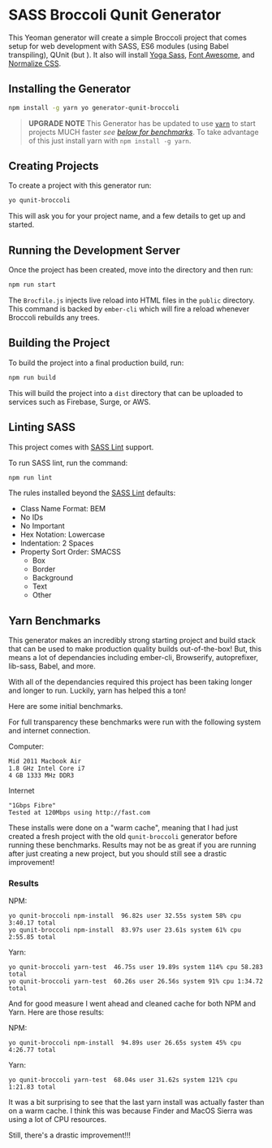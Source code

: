 # SASS Broccoli Qunit Generator

This Yeoman generator will create a simple Broccoli project that comes setup for web development with SASS, ES6 modules (using Babel transpiling), QUnit (but ).
It also will install [Yoga Sass](http://rtablada.github.io/yoga-sass), [Font Awesome](http://fontawesome.io), and [Normalize CSS](https://necolas.github.io/normalize.css/).

## Installing the Generator

```bash
npm install -g yarn yo generator-qunit-broccoli
```

> **UPGRADE NOTE** This Generator has be updated to use [`yarn`](https://yarnpkg.com/) to start projects MUCH faster _see [below for benchmarks](#yarn-benchmarks)_.
> To take advantage of this just install yarn with `npm install -g yarn`.

## Creating Projects

To create a project with this generator run:

```bash
yo qunit-broccoli
```

This will ask you for your project name, and a few details to get up and started.

## Running the Development Server

Once the project has been created, move into the directory and then run:

```bash
npm run start
```

The `Brocfile.js` injects live reload into HTML files in the `public` directory.
This command is backed by `ember-cli` which will fire a reload whenever Broccoli rebuilds any trees.

## Building the Project

To build the project into a final production build, run:

```bash
npm run build
```

This will build the project into a `dist` directory that can be uploaded to services such as Firebase, Surge, or AWS.

## Linting SASS

This project comes with [SASS Lint](https://github.com/sasstools/qunit-lint) support.

To run SASS lint, run the command:

```bash
npm run lint
```

The rules installed beyond the [SASS Lint](https://github.com/sasstools/qunit-lint/blob/master/lib/config/qunit-lint.yml) defaults:

* Class Name Format: BEM
* No IDs
* No Important
* Hex Notation: Lowercase
* Indentation: 2 Spaces
* Property Sort Order: SMACSS
  - Box
  - Border
  - Background
  - Text
  - Other

## Yarn Benchmarks

This generator makes an incredibly strong starting project and build stack that can be used to make production quality builds out-of-the-box!
But, this means a lot of dependancies including ember-cli, Browserify, autoprefixer, lib-sass, Babel, and more.

With all of the dependancies required this project has been taking longer and longer to run.
Luckily, yarn has helped this a ton!

Here are some initial benchmarks.

For full transparency these benchmarks were run with the following system and internet connection.

Computer:

```
Mid 2011 Macbook Air
1.8 GHz Intel Core i7
4 GB 1333 MHz DDR3
```

Internet

```
"1Gbps Fibre"
Tested at 120Mbps using http://fast.com
```

These installs were done on a "warm cache", meaning that I had just created a fresh project with the old `qunit-broccoli` generator before running these benchmarks.
Results may not be as great if you are running after just creating a new project, but you should still see a drastic improvement!

### Results

NPM:

```
yo qunit-broccoli npm-install  96.82s user 32.55s system 58% cpu 3:40.17 total
yo qunit-broccoli npm-install  83.97s user 23.61s system 61% cpu 2:55.85 total
```

Yarn:

```
yo qunit-broccoli yarn-test  46.75s user 19.89s system 114% cpu 58.283 total
yo qunit-broccoli yarn-test  60.26s user 26.56s system 91% cpu 1:34.72 total
```

And for good measure I went ahead and cleaned cache for both NPM and Yarn.
Here are those results:

NPM:

```
yo qunit-broccoli npm-install  94.89s user 26.65s system 45% cpu 4:26.77 total
```

Yarn:

```
yo qunit-broccoli yarn-test  68.04s user 31.62s system 121% cpu 1:21.83 total
```

It was a bit surprising to see that the last yarn install was actually faster than on a warm cache.
I think this was because Finder and MacOS Sierra was using a lot of CPU resources.

Still, there's a drastic improvement!!!
